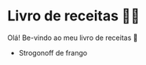 # Livro de receitas :woman_cook:

Olá! Be-vindo ao meu livro de receitas :wave:

- Strogonoff de frango

